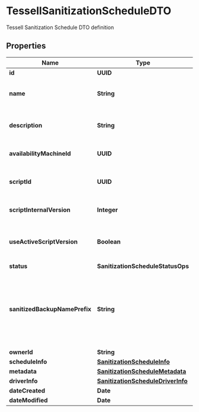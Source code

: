 

# TessellSanitizationScheduleDTO

Tessell Sanitization Schedule DTO definition

## Properties

Name | Type | Description | Notes
------------ | ------------- | ------------- | -------------
**id** | **UUID** |  |  [optional]
**name** | **String** | Name of the sanitization schedule |  [optional]
**description** | **String** | Description for the sanitization schedule |  [optional]
**availabilityMachineId** | **UUID** | Associated Availability Machine |  [optional]
**scriptId** | **UUID** | Associated data processing script |  [optional]
**scriptInternalVersion** | **Integer** | Associated Script Version |  [optional]
**useActiveScriptVersion** | **Boolean** | If yes, use the current active version of the script |  [optional]
**status** | **SanitizationScheduleStatusOps** |  |  [optional]
**sanitizedBackupNamePrefix** | **String** | Prefix to be prepended with sanitized backup names that are created as part of this schedule |  [optional]
**ownerId** | **String** |  |  [optional]
**scheduleInfo** | [**SanitizationScheduleInfo**](SanitizationScheduleInfo.md) |  |  [optional]
**metadata** | [**SanitizationScheduleMetadata**](SanitizationScheduleMetadata.md) |  |  [optional]
**driverInfo** | [**SanitizationScheduleDriverInfo**](SanitizationScheduleDriverInfo.md) |  |  [optional]
**dateCreated** | **Date** |  |  [optional]
**dateModified** | **Date** |  |  [optional]



